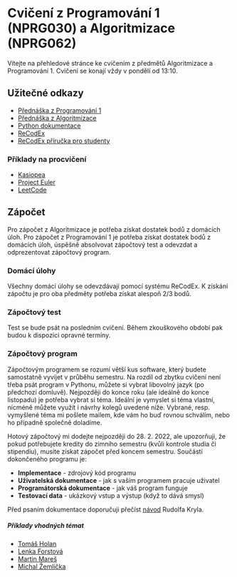 # Cvičení z Programování 1 (NPRG030) a Algoritmizace (NPRG062)
Vítejte na přehledové stránce ke cvičením z předmětů Algoritmizace a Programování 1. Cvičení se konají vždy v pondělí od 13:10.

## Užitečné odkazy
- [Přednáška z Programování 1](https://ksvi.mff.cuni.cz/~holan)
- [Přednáška z Algoritmizace](https://dl1.cuni.cz/course/view.php?id=8186)
- [Python dokumentace](https://docs.python.org/3/)
- [ReCodEx](https://recodex.mff.cuni.cz)
- [ReCodEx příručka pro studenty](https://www.ms.mff.cuni.cz/ReCodEx/StudentDoc.pdf)

### Příklady na procvičení
- [Kasiopea](https://kasiopea.matfyz.cz)
- [Project Euler](https://projecteuler.net)
- [LeetCode](https://leetcode.com)

## Zápočet
Pro zápočet z Algoritmizace je potřeba získat dostatek bodů z domácích úloh. Pro zápočet z Programování 1 je potřeba získat dostatek bodů z domácích úloh, úspěšně absolvovat zápočtový test a odevzdat a odprezentovat zápočtový program.

### Domácí úlohy
Všechny domácí úlohy se odevzdávají pomocí systému ReCodEx. K získání zápočtu je pro oba předměty potřeba získat alespoň 2/3 bodů.

### Zápočtový test
Test se bude psát na posledním cvičení. Během zkouškového období pak budou k dispozici opravné termíny.

### Zápočtový program
Zápočtovým programem se rozumí větší kus software, který budete samostatně vyvíjet v průběhu semestru. Na rozdíl od zbytku cvičení není třeba psát program v Pythonu, můžete si vybrat libovolný jazyk (po předchozí domluvě). Nejpozději do konce roku (ale ideálně do konce listopadu) je potřeba vybrat si téma. Ideální je vymyslet si téma vlastní, nicméně můžete využít i návrhy kolegů uvedené níže. Vybrané, resp. vymyšlené téma mi pošlete mailem, kde vám ho buď rovnou schválím, nebo ho případně společně doladíme.

Hotový zápočtový mi dodejte nejpozději do 28. 2. 2022, ale upozorňuji, že pokud potřebujete kredity do zimního semestru (kvůli kontrole studia či stipendiu), musíte získat zápočet před koncem semestru. Součástí dokončeného programu je:

- __Implementace__ - zdrojový kód programu
- __Uživatelská dokumentace__ - jak s vaším programem pracuje uživatel
- __Programátorská dokumentace__ - jak váš program funguje
- __Testovací data__ - ukázkový vstup a výstup (když to dává smysl)

Před psaním dokumentace doporučuji přečíst [návod](https://ksvi.mff.cuni.cz/~kryl/dokumentace.htm) Rudolfa Kryla. 

##### Příklady vhodných témat
- [Tomáš Holan](https://ksvi.mff.cuni.cz/~holan/zap_zs_2021-22_python.txt)
- [Lenka Forstová](https://www.ms.mff.cuni.cz/~forstova/pgmZ/Zapoctaky.html)
- [Martin Mareš](https://mj.ucw.cz/vyuka/zap)
- [Michal Žemlička](http://www.ms.mff.cuni.cz/~zemlicka/vyuka/NMIN101/namety/)
